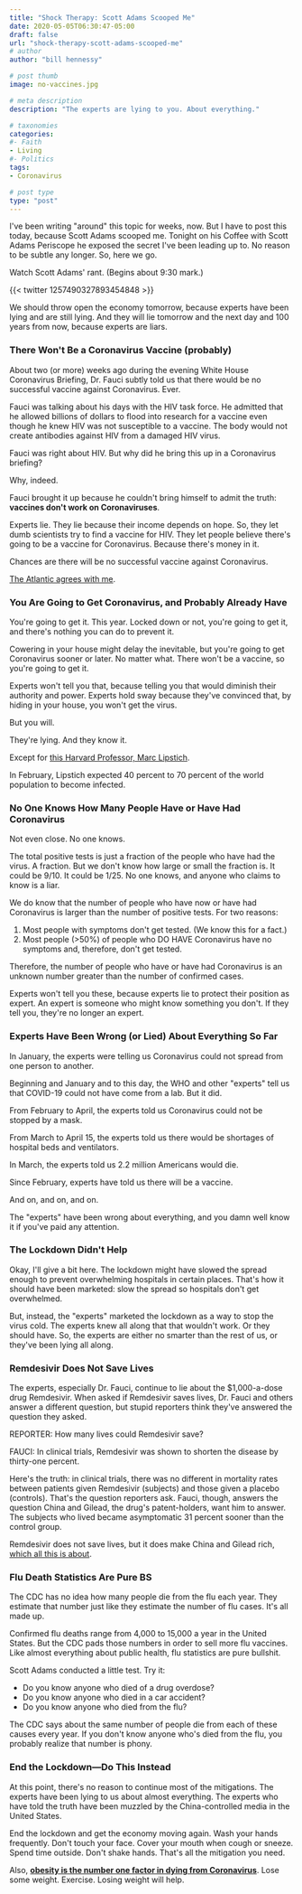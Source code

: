 ```yaml
---
title: "Shock Therapy: Scott Adams Scooped Me"
date: 2020-05-05T06:30:47-05:00
draft: false
url: "shock-therapy-scott-adams-scooped-me"
# author
author: "bill hennessy"

# post thumb
image: no-vaccines.jpg

# meta description
description: "The experts are lying to you. About everything."

# taxonomies
categories: 
#- Faith
- Living
#- Politics
tags:
- Coronavirus

# post type
type: "post"
---
```


I've been writing "around" this topic for weeks, now. But I have to post this today, because Scott Adams scooped me. Tonight on his Coffee with Scott Adams Periscope he exposed the secret I've been leading up to. No reason to be subtle any longer. So, here we go.

Watch Scott Adams' rant. (Begins about 9:30 mark.)

{{< twitter 1257490327893454848 >}}

We should throw open the economy tomorrow, because experts have been lying and are still lying. And they will lie tomorrow and the next day and 100 years from now, because experts are liars. 

### There Won't Be a Coronavirus Vaccine (probably)

About two (or more) weeks ago during the evening White House Coronavirus Briefing, Dr. Fauci subtly told us that there would be no successful vaccine against Coronavirus. Ever. 

Fauci was talking about his days with the HIV task force. He admitted that he allowed billions of dollars to flood into research for a vaccine even though he knew HIV was not susceptible to a vaccine. The body would not create antibodies against HIV from a damaged HIV virus. 

Fauci was right about HIV. But why did he bring this up in a Coronavirus briefing?

Why, indeed. 

Fauci brought it up because he couldn't bring himself to admit the truth: **vaccines don't work on Coronaviruses**. 

Experts lie. They lie because their income depends on hope. So, they let dumb scientists try to find a vaccine for HIV. They let people believe there's going to be a vaccine for Coronavirus. Because there's money in it. 

Chances are there will be no successful vaccine against Coronavirus.

[The Atlantic agrees with me](https://www.theatlantic.com/health/archive/2020/02/covid-vaccine/607000/).

### You Are Going to Get Coronavirus, and Probably Already Have

You're going to get it. This year. Locked down or not, you're going to get it, and there's nothing you can do to prevent it. 

Cowering in your house might delay the inevitable, but you're going to get Coronavirus sooner or later. No matter what. There won't be a vaccine, so you're going to get it. 

Experts won't tell you that, because telling you that would diminish their authority and power. Experts hold sway because they've convinced that, by hiding in your house, you won't get the virus. 

But you will.

They're lying. And they know it. 

Except for [this Harvard Professor, Marc Lipstich](https://www.newsmax.com/newsfront/global-pandemic-harvard-public/2020/02/15/id/954244/).

In February, Lipstich expected 40 percent to 70 percent of the world population to become infected. 

### No One Knows How Many People Have or Have Had Coronavirus

Not even close. No one knows. 

The total positive tests is just a fraction of the people who have had the virus. A fraction. But we don't know how large or small the fraction is. It could be 9/10. It could be 1/25. No one knows, and anyone who claims to know is a liar. 

We do know that the number of people who have now or have had Coronavirus is larger than the number of positive tests. For two reasons:

1. Most people with symptoms don't get tested. (We know this for a fact.)
2. Most people (>50%) of people who DO HAVE Coronavirus have no symptoms and, therefore, don't get tested. 

Therefore, the number of people who have or have had Coronavirus is an unknown number greater than the number of confirmed cases. 

Experts won't tell you these, because experts lie to protect their position as expert. An expert is someone who might know something you don't. If they tell you, they're no longer an expert.

### Experts Have Been Wrong (or Lied) About Everything So Far

In January, the experts were telling us Coronavirus could not spread from one person to another. 

Beginning and January and to this day, the WHO and other "experts" tell us that COVID-19 could not have come from a lab. But it did. 

From February to April, the experts told us Coronavirus could not be stopped by a mask. 

From March to April 15, the experts told us there would be shortages of hospital beds and ventilators.

In March, the experts told us 2.2 million Americans would die. 

Since February, experts have told us there will be a vaccine. 

And on, and on, and on. 

The "experts" have been wrong about everything, and you damn well know it if you've paid any attention.

### The Lockdown Didn't Help

Okay, I'll give a bit here. The lockdown might have slowed the spread enough to prevent overwhelming hospitals in certain places. That's how it should have been marketed: slow the spread so hospitals don't get overwhelmed. 

But, instead, the "experts" marketed the lockdown as a way to stop the virus cold. The experts knew all along that that wouldn't work. Or they should have. So, the experts are either no smarter than the rest of us, or they've been lying all along. 

### Remdesivir Does Not Save Lives

The experts, especially Dr. Fauci, continue to lie about the $1,000-a-dose drug Remdesivir. When asked if Remdesivir saves lives, Dr. Fauci and others answer a different question, but stupid reporters think they've answered the question they asked.

REPORTER: How many lives could Remdesivir save?

FAUCI: In clinical trials, Remdesivir was shown to shorten the disease by thirty-one percent. 

Here's the truth: in clinical trials, there was no different in mortality rates between patients given Remdesivir (subjects) and those given a placebo (controls). That's the question reporters ask. Fauci, though, answers the question China and Gilead, the drug's patent-holders, want him to answer. The subjects who lived became asymptomatic 31 percent sooner than the control group. 

Remdesivir does not save lives, but it does make China and Gilead rich, [which all this is about](https://hennessysview.com/it-was-china-all-along/). 


### Flu Death Statistics Are Pure BS

The CDC has no idea how many people die from the flu each year. They estimate that number just like they estimate the number of flu cases. It's all made up. 

Confirmed flu deaths range from 4,000 to 15,000 a year in the United States. But the CDC pads those numbers in order to sell more flu vaccines. Like almost everything about public health, flu statistics are pure bullshit. 

Scott Adams conducted a little test. Try it:

* Do you know anyone who died of a drug overdose?
* Do you know anyone who died in a car accident?
* Do you know anyone who died from the flu?

The CDC says about the same number of people die from each of these causes every year. If you don't know anyone who's died from the flu, you probably realize that number is phony. 


### End the Lockdown—Do This Instead

At this point, there's no reason to continue most of the mitigations. The experts have been lying to us about almost everything. The experts who have told the truth have been muzzled by the China-controlled media in the United States. 

End the lockdown and get the economy moving again. Wash your hands frequently. Don't touch your face. Cover your mouth when cough or sneeze. Spend time outside. Don't shake hands. That's all the mitigation you need. 

Also, [**obesity is the number one factor in dying from Coronavirus**](https://bgr.com/2020/04/09/expert-warns-obesity-is-a-major-risk-factor-for-coronavirus-patients/). Lose some weight. Exercise. Losing weight will help. 



